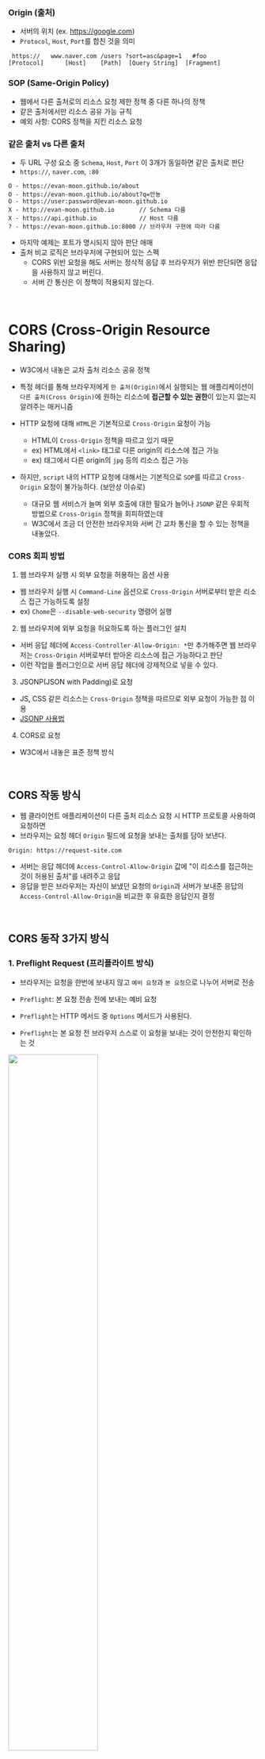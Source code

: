 ### Origin (출처)

- 서버의 위치 (ex. <https://google.com>)
- `Protocol`, `Host`, `Port`를 합친 것을 의미

```
 https://   www.naver.com /users ?sort=asc&page=1   #foo
[Protocol]      [Host]    [Path]  [Query String]  [Fragment]
```

### SOP (Same-Origin Policy)

- 웹에서 다른 출처로의 리소스 요청 제한 정책 중 다른 하나의 정책
- 같은 출처에서만 리소스 공유 가능 규칙
- 예외 사항: CORS 정책을 지킨 리소스 요청

### 같은 출처 vs 다른 출처

- 두 URL 구성 요소 중 `Schema`, `Host`, `Port` 이 3개가 동일하면 같은 출처로 판단
- `https://`, `naver.com`, `:80`

```
O - https://evan-moon.github.io/about
O - https://evan-moon.github.io/about?q=안뇽
O - https://user:password@evan-moon.github.io
X - http://evan-moon.github.io       // Schema 다름
X - https://api.github.io            // Host 다름
? - https://evan-moon.github.io:8000 // 브라우저 구현에 따라 다름
```

- 마지막 예제는 포트가 명시되지 않아 판단 애매
- 출처 비교 로직은 브라우저에 구현되어 있는 스펙
  - CORS 위반 요청을 해도 서버는 정삭적 응답 후 브라우저가 위반 판단되면 응답을 사용하지 않고 버린다.
  - 서버 간 통신은 이 정책이 적용되지 않는다.

<br>

# CORS (Cross-Origin Resource Sharing)

- W3C에서 내놓은 교차 출처 리소스 공유 정책
- 특정 헤더를 통해 브라우저에게 `한 출처(Origin)`에서 실행되는 웹 애플리케이션이 `다른 출처(Cross Origin)`에 원하는 리소스에 **접근할 수 있는 권한**이 있는지 없는지 알려주는 매커니즘

- HTTP 요청에 대해 `HTML`은 기본적으로 `Cross-Origin` 요청이 가능
  - HTML이 `Cross-Origin` 정책을 따르고 있기 때문
  - ex) HTML에서 `<link>` 태그로 다른 origin의 리소스에 접근 가능
  - ex) 태그에서 다른 origin의 `jpg` 등의 리소스 접근 가능

- 하지만, `script` 내의 HTTP 요청에 대해서는 기본적으로 `SOP`를 따르고 `Cross-Origin` 요청이 불가능하다. (보안상 이슈로)
  - 대규모 웹 서비스가 늘며 외부 호출에 대한 필요가 늘어나 `JSONP` 같은 우회적 방법으로 `Cross-Origin` 정책을 회피하였는데
  - W3C에서 조금 더 안전한 브라우저와 서버 간 교차 통신을 할 수 있는 정책을 내놓았다.

### CORS 회피 방법

1. 웹 브라우저 실행 시 외부 요청을 허용하는 옵션 사용

- 웹 브라우저 실행 시 `Command-Line` 옵션으로 `Cross-Origin` 서버로부터 받은 리소스 접근 가능하도록 설정
- ex) `Chome`은 `--disable-web-security` 명령어 실행

2. 웹 브라우저에 외부 요청을 허요하도록 하는 플러그인 설치

- 서버 응답 헤더에 `Access-Controller-Allow-Origin: *`만 추가해주면 웹 브라우저는 `Cross-Origin` 서버로부터 받아온 리소스에 접근 가능하다고 판단
- 이런 작업을 플러그인으로 서버 응답 헤더에 강제적으로 넣을 수 있다.

3. JSONP(JSON with Padding)로 요청

- JS, CSS 같은 리소스는 `Cross-Origin` 정책을 따르므로 외부 요청이 가능한 점 이용
- [JSONP 사용법](https://kingbbode.tistory.com/26)

4. CORS로 요청

- W3C에서 내놓은 표준 정책 방식

<br>

## CORS 작동 방식

- 웹 클라이언트 애플리케이션이 다른 출처 리소스 요청 시 HTTP 프로토콜 사용하여 요청하면
- 브라우저는 요청 헤더 `Origin` 필드에 요청을 보내는 출처를 담아 보낸다.

```
Origin: https://request-site.com
```

- 서버는 응답 헤더에 `Access-Control-Allow-Origin` 값에 "이 리소스를 접근하는 것이 허용된 출처"를 내려주고 응답
- 응답을 받은 브라우저는 자신이 보냈던 요청의 `Origin`과 서버가 보내준 응답의 `Access-Control-Allow-Origin`을 비교한 후 유효한 응답인지 결정

<br>

## CORS 동작 3가지 방식

### 1. Preflight Request (프리플라이트 방식)

- 브라우저는 요청을 한번에 보내지 않고 `예비 요청`과 `본 요청`으로 나누어 서버로 전송
- `Preflight`: 본 요청 전송 전에 보내는 예비 요청

- `Preflight`는 HTTP 메서드 중 `Options` 메서드가 사용된다.
- `Preflight`는 본 요청 전 브라우저 스스로 이 요청을 보내는 것이 안전한지 확인하는 것

<img src="05_ETC/img/cors0.png" width="60%"/>
<br>

- 예비 요청의 응답으로 `Access-Control-Allow-Origin`, 어떤 것들을 허용하고 금지하는 지에 대한 정보를 담은 응답 헤더를 받음
- 브라우저는 `예비 요청`과 응답에 담아준 `허용 정책`을 비교 후, 요청을 보내는 것이 안전하다고 판단하면 다시 `본 요청` 전송
- 이후 서버가 이 본 요청에 대한 응답을 하면 브라우저는 최종적으로 응답 데이터를 자바스크립트에 넘겨준다.

<예제>

- 요청: 사이트의 RSS 파일 요청

```js
const headers = new Headers({
  'Content-Type': 'text/xml',
});
fetch('https://evanmoon.tistory.com/rss', { headers });
```

- `예비 요청`을 보냄: 브라우저가 본 요청을 보내기 전에 `OPTIONS` 메소드를 사용
  - `Origin` 정보 외에 본 요청에서 보낼 다른 정보도 포함
  - `Access-Control-Request-Headers: content-type` - 브라우저가 본 요청에서 `content-type`헤더를 사용할 것을 알림
  - `Access-Control-Request-Method`: GET` - 본 요청에서 `GET` 메서드를 사용할 것을 알림

```http
OPTIONS https://evanmoon.tistory.com/rss

Accept: */*
Accept-Encoding: gzip, deflate, br
Accept-Language: en-US,en;q=0.9,ko;q=0.8,ja;q=0.7,la;q=0.6
Access-Control-Request-Headers: content-type
Access-Control-Request-Method: GET
Connection: keep-alive
Host: evanmoon.tistory.com
Origin: https://evan-moon.github.io
Referer: https://evan-moon.github.io/2020/05/21/about-cors/
Sec-Fetch-Dest: empty
Sec-Fetch-Mode: cors
Sec-Fetch-Site: cross-site
```

- 예비 요청에 대한 응답
  - `Access-Control-Allow-Origin: https://evanmoon.tistory.com`: 서버가 리소스 접근 가능한 출처를 알림
  - 위에서 요청 보낸 출처가 위의 출처와 다르므로 에러 발생될 것
  - 예비 요청에 대한 응답은 `200`으로 정상적, 하지만 출처가 다름
  - 반대로, 예비 요청에 대한 응답이 에러가 발생해도 위의 `Access-Control-Allow-Origin` 값이 제대로 있으면 `CORS` 정책 위반이 아니다.

```http
OPTIONS https://evanmoon.tistory.com/rss 200 OK

Access-Control-Allow-Origin: https://evanmoon.tistory.com
Content-Encoding: gzip
Content-Length: 699
Content-Type: text/xml; charset=utf-8
Date: Sun, 24 May 2020 11:52:33 GMT
P3P: CP='ALL DSP COR MON LAW OUR LEG DEL'
Server: Apache
Vary: Accept-Encoding
X-UA-Compatible: IE=Edge
```

<br><br>

### 2. Simple Request

- 예비 요청없이 본 요청을 보낸 후 서버의 응답 헤더에 `Access-Control-Allow-Origin` 값을 보내면 브라우저가 `CORS` 정책 위반 여부
<img src="05_ETC/img/cors1.png" width="60%"/>

- 특정 조건 필요
  - 요청 메서드: `GET`, `HEAD`, `POST` 중 하나
  - `Accept`, `Accept-Language`, `Content-Language`, `Content-Type`, `DPR`, `Downlink`, `Save-Data`, `Viewport-Width`, `Width`를 제외한 헤더를 사용 금지
  - `Content-Type`를 사용하는 경우에는 `application/x-www-form-urlencoded`, `multipart/form-data`, `text/plain`만 허용

<예제>

- 요청

```JS
const xhr = new XMLHttpRequest(); 
const url = 'https://bar.other/resources/public-data/'; 
xhr.open('GET', url); 
xhr.onreadystatechange = someHandler; xhr.send();
```

- 브라우저는 위 요청이 `Cross-Origin` 요청 판단 후 요청에 `Origin: -` 헤더를 추가하여 외부 서버로 요청

```http
# 요청 헤더 GET /resources/public-data/ HTTP/1.1 
Host: bar.other 
User-Agent: Mozilla/5.0 (Macintosh; Intel Mac OS X 10.14; rv:71.0) Gecko/20100101 Firefox/71.0 
Accept: text/html,application/xhtml+xml,application/xml;q=0.9,*/*;q=0.8 
Accept-Language: en-us,en;q=0.5 Accept-Encoding: gzip,deflate 
Connection: keep-alive Origin: https://foo.example
```

- 서버는 `Origin` 헤더를 확인하여 값이 허용되었는지 판단
  - `Access-Control-Allow-Origin: [서버에서 설정(허용)한 값]"` 을 응답 헤더에 추가하여 클라이언트로 응답

```http
# 응답 헤더 HTTP/1.1 200 OK 
Date: Mon, 01 Dec 2008 00:23:53 GMT 
Server: Apache/2 
Access-Control-Allow-Origin: * 
Keep-Alive: timeout=2, max=100 
Connection: Keep-Alive 
Transfer-Encoding: chunked
Content-Type: application/xml 
[...Payload...]
```

- 이후, 브라우저는 받은 응답의 `Access-Control-Allow-Origin` 헤더 값을 찾아 허용 여부 판단 후 허용되었으면 리소스 접근을 허락하고 그렇지 않으면 에러를 던진다.

<br><br>

### 3. Credentialed Request

- 인증된 요청을 사용하는 방법으로 다른 출처 간 통신에 보안을 더 강화한 방법
- 브라우저가 제공하는 비동기 리소스 요청 API인 `XMLHttpRequest`, `fetch`는 별도의 `credentials` 옵션 없이는 브라우저의 쿠키 정보나 인증 관련 헤더를 요청에 담지 않는다.
  - `credentials` 옵션 값

  | 옵션 값 | 설명 |
  ----------|-------
  smae-origin | 같은 출처 간 요청에만 인증 정보 담기 가능
  include | 모든 요청에 인증 정보 담기 가능
  omit | 모든 요청에 인증 정보 담기 불가능
  
- `same-origin` / `include` 옵션을 사용하여 리소스 요청을 보내면  `Access-Control-Allow-Origin` 확인 외에 검사 조건을 추가한다.
<br>

<예제>

- `Access-Control-Allow-Origin: *`(모든 요청 허용) 설정된 페이지에 `credentials` 옵션을 주어 요청
  - `include`: 동일 출처 여부와 상관없이 무조건 요청에 인증 정보가 포함되도록 설정, 쿠키 정보가 요청에 담김

```js
fetch('https://all-access-allow/feed.xml', {
  credentials: 'include',
});
```

- 에러 발생
  - 인증 모드가 `include`일 경우, `Access-Control-Allow-Origin:*` 헤더에 사용하면 안된다.
  - 명시적 URL 사용해야 한다.
  - 응답 헤더에는 반드시 `Access-Control-Allow-Credentials: true` 존재해야 한다.

```
CORS policy: The value of the ‘Access-Control-Allow-Origin’ header in the response must not be the wildcard ’*’ when the request’s credentials mode is ‘include’.
```

<br><br>

## CORS 해결 방법

### Access-Control-Allow-Origin 세팅

- `Access-Control-Allow-Origin` 헤더에 알맞는 값 설정하기
- `*`를 설정하면 모든 출처에서 오는 요청을 받는다는 의미로 보안상 이슈 발생
- 명확한 출처를 명시
- 웬만한 백엔드 프레임워크에서 CORS 설정 미들웨어 라이브러리 제공

### Webpack Dev Server로 리버스 프록싱

- 로컬환경에서 프론트엔드 애플리케이션 개발하는 경우 대부분 `Webpack`과 `webpack-dev-server`를 사용하여 자신의 머신에 개발 환경을 구축
- 이 라이브러리가 제공하는 프록시 기능으로 `CORS` 정책 우회 가능

```JS
module.exports = {
  devServer: {
    proxy: {
      '/api': {
        target: 'https://api.evan.com',
        changeOrigin: true,
        pathRewrite: { '^/api': '' },
      },
    }
  }
}
```

- 로컬에서 `/api`로 시작하는 URL 요청에 대해 브라우저는 `localhost:8000/api`로 요청을 보낸 것으로 알지만, 웹팩이 `https://api.evan.com`으로 요청을 프록싱
- 마치 `CORS` 정책을 지킨 것처럼 브라우저를 속여 원하는 서버와 자유롭게 통신할 수 있다.

- `webpack-dev-middleware`와 `Node` 서버의 조합으로 개발 환경을 직접 구축했다면 `http-proxy-middleware` 라이브러리를 사용하여 프록시 설정 가능
  - 실제 프로덕션 환경에서도 클라이언트 어플리케이션의 소스를 서빙하는 출처와 API 서버의 출처가 같은 경우에 사용하는 것이 좋다.
<br><br>

## CORS에 대한 오해

- `CORS`는 서버가 클라이언트로 요청을 허용할 수도 있고 차단할 수 있다는 점에서 `ACL(Access-Control-List)`와 비슷하다.
- 하지만 브라우저가 외부 서버의 리소스에 접근할 수 있는 방법은 외부 서버가 허용한 리스트 뿐만이 아니다.
- HTTP 요청은 브라우저 외에도 포스트맨, CURL 등의 툴로 가능하고 이런 툴로 `Origin`의 값을 요청 헤더에 끼어넣을 수 있다.

- 또한, `프록시 서버`를 두어 요청할 때 `Origin` 값을 변경할 수 있다.

<br><br><br>
<출처>

- <https://evan-moon.github.io/2020/05/21/about-cors/#cors%EB%8A%94-%EC%96%B4%EB%96%BB%EA%B2%8C-%EB%8F%99%EC%9E%91%ED%95%98%EB%82%98%EC%9A%94>
- <https://vvshinevv.tistory.com/60>
